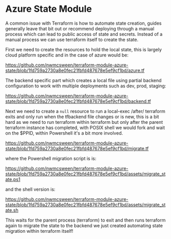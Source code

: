 # Azure State Module

A common issue with Terraform is how to automate state creation, guides generally leave that bit out or recommend
deploying through a manual process which can lead to public access of state and secrets.
Instead of a manual process we can use terraform itself to create the state.

First we need to create the resources to hold the local state, this is largely cloud platform specific and in the case
of azure would be:

https://github.com/nwmcsween/terraform-module-azure-state/blob/1fd759a2730a8e0fec21fbfd487678e5ef9cf1bd/azure.tf

The backend specific part which creates a local file using partial backend configuration to work with multiple deployments such as dev, prod, staging:

https://github.com/nwmcsween/terraform-module-azure-state/blob/1fd759a2730a8e0fec21fbfd487678e5ef9cf1bd/backend.tf

Next we need to create a `null` resource to run a local-exec /after/ terraform exits and only run when the tfbackend file changes or is new, this is a bit hard as we need to run terraform within terraform but only after the parent terraform instance has completed, with POSIX shell we would fork and wait on the $PPID, within Powershell it's a bit more involved.

https://github.com/nwmcsween/terraform-module-azure-state/blob/1fd759a2730a8e0fec21fbfd487678e5ef9cf1bd/migrate.tf

where the Powershell migration script is is:

https://github.com/nwmcsween/terraform-module-azure-state/blob/1fd759a2730a8e0fec21fbfd487678e5ef9cf1bd/assets/migrate_state.ps1

and the shell version is:

https://github.com/nwmcsween/terraform-module-azure-state/blob/1fd759a2730a8e0fec21fbfd487678e5ef9cf1bd/assets/migrate_state.sh

This waits for the parent process (terraform) to exit and then runs terraform again to migrate the state to the backend we just created automating state migration within terraform itself!